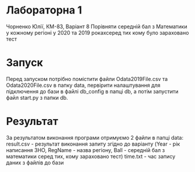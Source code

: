 # Лабораторна 1
Чорненко Юлії, КМ-83, Варіант 8
Порівняти середній бал з Математики у кожному регіоні у 2020 та 2019 рокахсеред тих кому було зараховано тест
# Запуск
Перед запуском потрібно помістити файли Odata2019File.csv та Odata2020File.csv в папку data, первірити налаштування для підключення до бази в файлі db_config в папці db, а потім запустити файл start.py з папки db.    
# Результат
За результатом виконання програми отримуємо 2 файли в папці data:
result.csv - результат виконання запиту згідно до варіанту (Year - рік написання ЗНО, RegName - назва регіону, Ball - середній бал з математики серед тих, кому зараховано тест)
time.txt - час запису даних з файлів до бази
